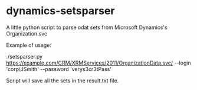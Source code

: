 # dynamics-setsparser
A little python script to parse odat sets from Microsoft Dynamics's Organization.svc

Example of usage:

./setsparser.py https://example.com/CRM/XRMServices/2011/OrganizationData.svc/ --login 'corp\JSmith' --password 'verys3cr3tPass'

Script will save all the sets in the result.txt file.
